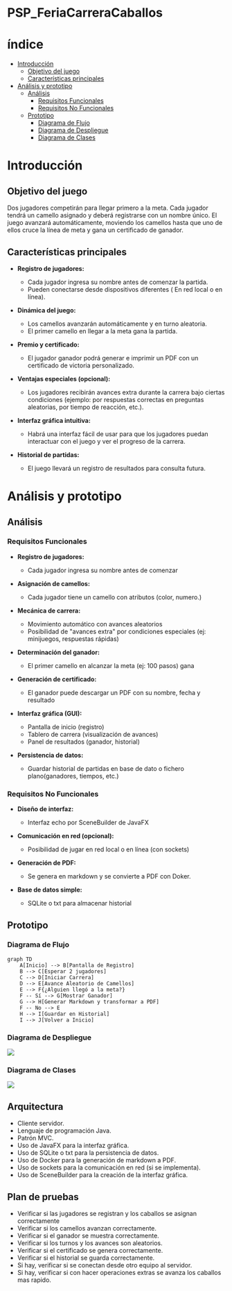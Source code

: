 # PSP_FeriaCarreraCaballos
# índice
- [Introducción](#introducción)
    - [Objetivo del juego](#objetivo-del-juego)
    - [Características principales](#características-principales)
- [Análisis y prototipo](#análisis-y-prototipo)
    - [Análisis](#análisis)
        - [Requisitos Funcionales](#requisitos-funcionales)
        - [Requisitos No Funcionales](#requisitos-no-funcionales)
    - [Prototipo](#prototipo)
        - [Diagrama de Flujo](#diagrama-de-flujo)
        - [Diagrama de Despliegue](#diagrama-de-despliegue)
        - [Diagrama de Clases](#diagrama-de-clases)
        
# Introducción
## Objetivo del juego
Dos jugadores competirán para llegar primero a la meta. Cada jugador tendrá un camello asignado y deberá registrarse con un nombre único. El juego avanzará automáticamente, moviendo los camellos hasta que uno de ellos cruce la línea de meta y gana un certificado de ganador.

## Características principales
- **Registro de jugadores:**
    - Cada jugador ingresa su nombre antes de comenzar la partida.
    - Pueden conectarse desde dispositivos diferentes ( En red local o en línea).

- **Dinámica del juego:**
    - Los camellos avanzarán automáticamente y en turno aleatoria.
    - El primer camello en llegar a la meta gana la partida.

- **Premio y certificado:**
    - El jugador ganador podrá generar e imprimir un PDF con un certificado de victoria personalizado.

- **Ventajas especiales (opcional):**
    - Los jugadores recibirán avances extra durante la carrera bajo ciertas condiciones (ejemplo: por respuestas correctas en preguntas aleatorias, por tiempo de reacción, etc.).

- **Interfaz gráfica intuitiva:**
    - Habrá una interfaz fácil de usar para que los jugadores puedan interactuar con el juego y ver el progreso de la carrera.

- **Historial de partidas:**
    - El juego llevará un registro de resultados para consulta futura.

# Análisis y prototipo

## Análisis

### Requisitos Funcionales

- **Registro de jugadores:**
    - Cada jugador ingresa su nombre antes de comenzar

- **Asignación de camellos:**
    - Cada jugador tiene un camello con atributos (color, numero.)

- **Mecánica de carrera:**
    - Movimiento automático con avances aleatorios
    - Posibilidad de "avances extra" por condiciones especiales (ej: minijuegos, respuestas rápidas)

- **Determinación del ganador:**
    - El primer camello en alcanzar la meta (ej: 100 pasos) gana

- **Generación de certificado:**
    - El ganador puede descargar un PDF con su nombre, fecha y resultado

- **Interfaz gráfica (GUI):**
    - Pantalla de inicio (registro)
    - Tablero de carrera (visualización de avances)
    - Panel de resultados (ganador, historial)

- **Persistencia de datos:**
    - Guardar historial de partidas en base de dato o fichero plano(ganadores, tiempos, etc.)

### Requisitos No Funcionales

- **Diseño de interfaz:**
    - Interfaz echo por SceneBuilder de JavaFX

- **Comunicación en red (opcional):**
    - Posibilidad de jugar en red local o en línea (con sockets)

- **Generación de PDF:**
    - Se genera en markdown y se convierte a PDF con Doker.

- **Base de datos simple:**
    - SQLite o txt para almacenar historial

## Prototipo

### Diagrama de Flujo

```mermaid
graph TD
    A[Inicio] --> B[Pantalla de Registro]
    B --> C[Esperar 2 jugadores]
    C --> D[Iniciar Carrera]
    D --> E[Avance Aleatorio de Camellos]
    E --> F{¿Alguien llegó a la meta?}
    F -- Sí --> G[Mostrar Ganador]
    G --> H[Generar Markdown y transformar a PDF]
    F -- No --> E
    H --> I[Guardar en Historial]
    I --> J[Volver a Inicio]
```

### Diagrama de Despliegue
<img src="./Multimedia/DiagramaDespliegue.png">

### Diagrama de Clases
<img src="./Multimedia/DiagramaClase.png">

## Arquitectura 
- Cliente servidor.
- Lenguaje de programación Java.
- Patrón MVC.
- Uso de JavaFX para la interfaz gráfica.
- Uso de SQLite o txt para la persistencia de datos.
- Uso de Docker para la generación de markdown a PDF.
- Uso de sockets para la comunicación en red (si se implementa).
- Uso de SceneBuilder para la creación de la interfaz gráfica.


## Plan de pruebas
- Verificar si las jugadores se registran y los caballos se asignan correctamente
- Verificar si los camellos avanzan correctamente.
- Verificar si el ganador se muestra correctamente.
- Verificar si los turnos y los avances son aleatorios.
- Verificar si el certificado se genera correctamente.
- Verificar si el historial se guarda correctamente.
- Si hay, verificar si se conectan desde otro equipo al servidor.
- Si hay, verificar si con hacer operaciones extras se avanza los caballos mas rapido.

